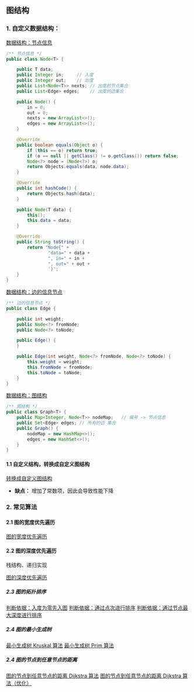 
## 图结构

### 1. 自定义数据结构：

[数据结构：节点信息](struct/Node.java)
```java
/** 节点信息 */
public class Node<T> {

    public T data;
    public Integer in;     // 入度
    public Integer out;    // 出度
    public List<Node<T>> nexts; // 出度的节点集合
    public List<Edge> edges;    // 出度的边集合

    public Node() {
        in = 0;
        out = 0;
        nexts = new ArrayList<>();
        edges = new ArrayList<>();
    }

    @Override
    public boolean equals(Object o) {
        if (this == o) return true;
        if (o == null || getClass() != o.getClass()) return false;
        Node<?> node = (Node<?>) o;
        return Objects.equals(data, node.data);
    }

    @Override
    public int hashCode() {
        return Objects.hash(data);
    }

    public Node(T data) {
        this();
        this.data = data;
    }

    @Override
    public String toString() {
        return "Node{" +
                "data=" + data +
                ", in=" + in +
                ", out=" + out +
                '}';
    }
}
```

[数据结构：边的信息节点](struct/Edge.java)
```java
/** 边的信息节点 */
public class Edge {

    public int weight;
    public Node<?> fromNode;
    public Node<?> toNode;

    public Edge() {
    }

    public Edge(int weight, Node<?> fromNode, Node<?> toNode) {
        this.weight = weight;
        this.fromNode = fromNode;
        this.toNode = toNode;
    }
}
```

[数据结构：图结构](struct/Graph.java)
```java
/** 图结构 */
public class Graph<T> {
    public Map<Integer, Node<T>> nodeMap;   // 编号 -> 节点信息
    public Set<Edge> edges; // 所有的边 集合
    public Graph() {
        nodeMap = new HashMap<>();
        edges = new HashSet<>();
    }
}
```



#### 1.1 自定义结构，转换成自定义图结构

[转换成自定义图结构](demo/GraphGenerator.java)

- **缺点：** 增加了常数项，因此会导致性能下降

### 2. 常见算法

#### 2.1 图的宽度优先遍历

[图的宽度优先遍历](demo/Graph_BFS_Demo.java)


#### 2.2 图的深度优先遍历
栈结构、递归实现

[图的深度优先遍历](demo/Graph_DFS_Demo.java)


##### 2.3 图的拓扑排序

[判断依据：入度为零先入图](application/Figure_TopSort_Demo01.java)
[判断依据：通过点次进行排序](application/Figure_TopSort_Demo02.java)
[判断依据：通过节点最大深度进行排序](application/Figure_TopSort_Demo03.java)

##### 2.4 图的最小生成树

[最小生成树 Kruskal 算法](application/Figure_Kruskal.java)
[最小生成树 Prim 算法](application/Figure_Prim.java)

##### 2.4 图的节点到任意节点的距离

[图的节点到任意节点的距离 Dijkstra 算法](application/Figure_Dijkstra.java)
[图的节点到任意节点的距离 Dijkstra 算法（优化）](application/Figure_Dijkstra_Demo02.java)

